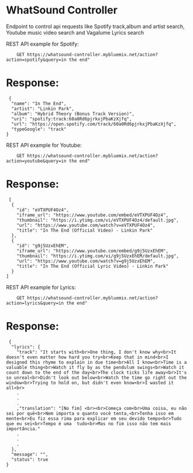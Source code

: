 # WhatSound Controller


Endpoint to control api requests like Spotify track,album and artist search,
Youtube music video search and Vagalume Lyrics search



REST API example for Spotify:

```
    GET https://whatsound-controller.mybluemix.net/action?action=spotify&query=in the end"
```



# Response:

```
 {
  "name": "In The End",
  "artist": "Linkin Park",
  "album": "Hybrid Theory (Bonus Track Version)",
  "uri": "spotify:track:60a0Rd6pjrkxjPbaKzXjfq",
  "url": "https://open.spotify.com/track/60a0Rd6pjrkxjPbaKzXjfq",
  "typeGoogle": "track"
}

```

REST API example for Youtube:

```
    GET https://whatsound-controller.mybluemix.net/action?action=youtube&query=in the end"
```



# Response:

```
 [
  {
    "id": "eVTXPUF4Oz4",
    "iframe_url": "https://www.youtube.com/embed/eVTXPUF4Oz4",
    "thumbnail": "https://i.ytimg.com/vi/eVTXPUF4Oz4/default.jpg",
    "url": "https://www.youtube.com/watch?v=eVTXPUF4Oz4",
    "title": "In The End (Official Video) - Linkin Park"
  },
  {
    "id": "g9j5UzxEhEM",
    "iframe_url": "https://www.youtube.com/embed/g9j5UzxEhEM",
    "thumbnail": "https://i.ytimg.com/vi/g9j5UzxEhEM/default.jpg",
    "url": "https://www.youtube.com/watch?v=g9j5UzxEhEM",
    "title": "In The End (Official Lyric Video) - Linkin Park"
  }
]

```


REST API example for Lyrics:

```
    GET https://whatsound-controller.mybluemix.net/action?action=lyrics&query=in the end"
```



# Response:

```
 {
  "lyrics": {
    "track": "It starts with<br>One thing, I don't know why<br>It doesn't even matter how hard you try<br>Keep that in mind<br>I designed this rhyme to explain in due time<br>All I know<br>Time is a valuable thing<br>Watch it fly by as the pendulum swings<br>Watch it count down to the end of the day<br>The clock ticks life away<br>It's so unreal<br>Didn't look out below<br>Watch the time go right out the window<br>Trying to hold on, but didn't even know<br>I wasted it all<br>
    .
    .
    .
    ,"translation": "[No fim] <br><br>Começa com<br>Uma coisa, eu não sei por quê<br>Nem importa o quanto você tenta,<br>Tenha isso em mente<br>Eu fiz essa rima para explicar em seu devido tempo<br>Tudo que eu sei<br>Tempo é uma  tudo<br>Mas no fim isso não tem mais importância."
    .
    .
    .
  },
  "message": "",
  "status": true
}
 
 
```

